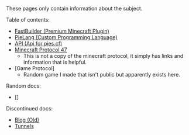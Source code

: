 These pages only contain information about the subject.

Table of contents:
- [FastBuilder (Premium Minecraft Plugin)](./fastbuilder/)
- [PieLang (Custom Programming Language)](./pielang/)
- [API (Api for pies.cf)](./api/)
- [Minecraft Protocol 47](./protocol47/)
  - This is not a copy of the minecraft protocol, it simply has links and information that is helpful.
- [Game Protocol]
  - Random game I made that isn't public but apparently exists here.

Random docs:
- []

Discontinued docs:
- [Blog (Old)](./blog/)
- [Tunnels](./tunnels/)